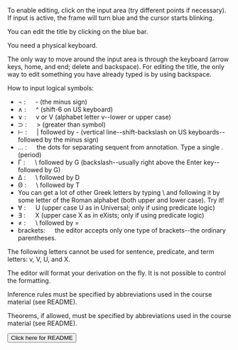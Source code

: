 To enable editing, click on the input area (try different points if necessary). If input is active, the frame will turn blue and the cursor starts blinking.

You can edit the title by clicking on the blue bar.
  
You need a physical keyboard. 

The only way to move around the input area is through the keyboard (arrow keys, home, 
and end; delete and backspace). For editing the title, the only way to edit something you have already typed is by using backspace.

How to input logical symbols:
- &#x00AC; : &emsp; - (the minus sign)
-  &#x2227; : &emsp; ^ (shift-6 on US keyboard)
-  &#x2228; : &emsp; v or V (alphabet letter v--lower or upper case)
-  &#x2283; : &emsp; &gt; (greater than symbol)
-  ⊢ : &emsp; | followed by - (vertical line--shift-backslash on US keyboards--followed by the minus sign)
-  ... : &emsp; the dots for separating sequent from annotation. Type a single . (period) 
-  &#x0393; : &emsp; \ followed by G (backslash--usually right above the Enter key--followed by G)
-  &#x0394; : &emsp; \ followed by D
-  &#x0398; : &emsp; \ followed by T
- You can get a lot of other Greek letters by typing \ and following it by some  letter of the Roman alphabet (both upper and lower case). Try it!
- &#x2200; : &emsp; U (upper case U as in Universal; only if using predicate logic)
- &#x2203; : &emsp; X (upper case X as in eXists; only if using predicate logic)
- ≠ : &emsp; \ followed by =
- brackets: &emsp; the editor accepts only one type of brackets--the ordinary parentheses.


The following letters cannot be used for sentence, predicate, and term letters:
v, V, U, and X.

The editor will format your derivation on the fly. It is not possible to control the formatting.

Inference rules must be specified by abbreviations used in the course material (see README).

Theorems, if allowed, must be specified by abbreviations used in the course material (see README).


<div>
<button class="button" id="togglereadme" tabindex="0">Click here for README</button>
</div>
